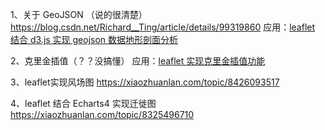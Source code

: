 1、关于 GeoJSON （说的很清楚）
https://blog.csdn.net/Richard__Ting/article/details/99319860
应用：[leaflet 结合 d3.js 实现 geojson 数据地形剖面分析](https://xiaozhuanlan.com/topic/6294315087)

2、克里金插值（？？没搞懂）
应用：[leaflet 实现克里金插值功能](https://xiaozhuanlan.com/topic/4628795310)

3、leaflet实现风场图
https://xiaozhuanlan.com/topic/8426093517

4、leaflet 结合 Echarts4 实现迁徙图
https://xiaozhuanlan.com/topic/8325496710